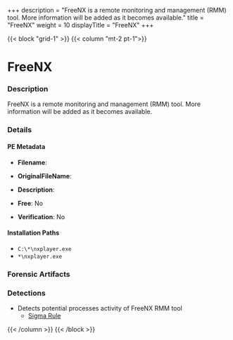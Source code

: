 +++
description = "FreeNX is a remote monitoring and management (RMM) tool. More information will be added as it becomes available."
title = "FreeNX"
weight = 10
displayTitle = "FreeNX"
+++


{{< block "grid-1" >}}
{{< column "mt-2 pt-1">}}

# FreeNX


### Description

FreeNX is a remote monitoring and management (RMM) tool. More information will be added as it becomes available.




### Details


#### PE Metadata
- **Filename**: 
- **OriginalFileName**: 
- **Description**: 


- **Free**: No

- **Verification**: No




#### Installation Paths
- `C:\*\nxplayer.exe`
- `*\nxplayer.exe`

### Forensic Artifacts






### Detections
- Detects potential processes activity of FreeNX RMM tool
  - [Sigma Rule](https://github.com/magicsword-io/LOLRMM/blob/main/detections/sigma/freenx_processes_sigma.yml)




{{< /column >}}
{{< /block >}}
